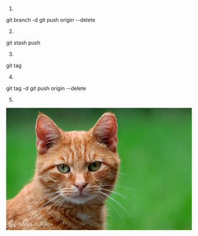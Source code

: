 1.
git branch -d 
git push origin --delete

2.
git stash push

3.
git tag

4.
git tag -d 
git push origin --delete

5.
![img](./image.jpg)

